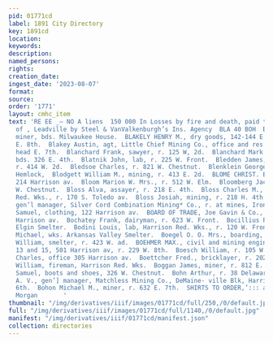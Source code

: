 ```yaml
---
pid: 01771cd
label: 1891 City Directory
key: 1891cd
location: 
keywords: 
description: 
named_persons: 
rights: 
creation_date: 
ingest_date: '2023-08-07'
format: 
source: 
order: '1771'
layout: cmhc_item
text: 'RE EE _— NO A liens  150 000 In Losses by fire and death, paid to the citizens
  of , Leadville by Steel & VanValkenburgh’s Ins. Agency  BLA 40 BOH  Blake William,
  miner, bds. Milwaukee House.  BLAKELY HENRY M., dry goods, 142-144 E. 6th, r. 204
  E. 8th.  Blakey Austin, agt, Little Chief Mining Co., office and res. Fryer Hill,
  head E. 7th.  Blanchard Frank, sawyer, r. 125 W, 2d.  Blanchard Mark O., policeman,
  bds. 326 E. 4th.  Blatnik John, lab, r. 225 W. Front.  Bledden James, teamster,
  r. 414 W. 2d.  Bledsoe Charles, r. 821 W. Chestnut.  Blenklein George, r. 134 5.
  Hemlock,  Blodgett William M., mining, r. 413 E. 2d.  BLOME CHRIST. E., saloon,
  214 Harrison av.  Bloom Marion W. Mrs., r. 512 W. Elm.  Bloomberg Jacob, r. 124
  W. Chestnut.  Bloss Alva, assayer, r. 218 E. 4th.  Bloss Charles M., lab, Harrison
  Red. Wks., r. 170 S. Toledo av.  Bloss Josiah, mining, r. 218 H. 4th.  Blow A. A.,
  gen’l manager, Silver Cord Combination Mining* Co., r. at mines, Iron Hill,  Blumberg
  Samuel, clothing, 122 Harrison av.  BOARD OF TRADE, Joe Gavin & Co., proprs, 308
  Harrison av.  Bochatey Frank, dairyman, r. 623 W. Front.  Bocillius Peter, lab,
  Elgin Smelter.  Bodini Louis, lab, Harrison Red. Wks., r. 120 W. Front.  Bodevenis
  Michael, wks. Arkansas Valley Smelter.  Boegel O. O. Mrs., boarding, 120 E. 3d.  Boegel
  William, smelter, r. 423 W. ad.  BOEHMER MAX., civil and mining engineer, rooms
  13 and 15, 501 Harrison av, r. 229 W. 8th.  Boesch William, r. 105 W. Chestnut.  Boettcher
  Charles, office 305 Harrison av.  Boettcher Fred., bricklayer, r. 202 E. 3d.  Bogan
  William, fireman, Harrison Red. Wks.  Boggan James, miner, r. 812 E. 6th.  Bogh
  Samuel, boots and shoes, 326 W. Chestnut.  Bohn Arthur, r. 38 Delaware Blk.  BOHN
  A. V., gen’] manager, Matchless Mining Co., DeMaine- ville Blk, Harrison av, cor.
  6th.  Bohon Michael M., miner, r. 632 E. 7th.  SHIRTS TO ORDER,’::: ave: Brown &
  Morgan       '
thumbnail: "/img/derivatives/iiif/images/01771cd/full/250,/0/default.jpg"
full: "/img/derivatives/iiif/images/01771cd/full/1140,/0/default.jpg"
manifest: "/img/derivatives/iiif/01771cd/manifest.json"
collection: directories
---
```

